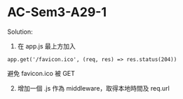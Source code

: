# AC-Sem3-A29-1
Solution:
1. 在 app.js 最上方加入
```
app.get('/favicon.ico', (req, res) => res.status(204))
```
避免 favicon.ico 被 GET

2. 增加一個 .js 作為 middleware，取得本地時間及 req.url
